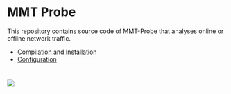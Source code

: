 # MMT Probe


This repository contains source code of MMT-Probe that analyses online or offline network traffic.

- [Compilation and Installation](./docs/installation.md)
- [Configuration](./docs/configuration.md)

# 
![](https://komarev.com/ghpvc/?username=montimage-5greplay&style=flat-square&label=Page+Views)
